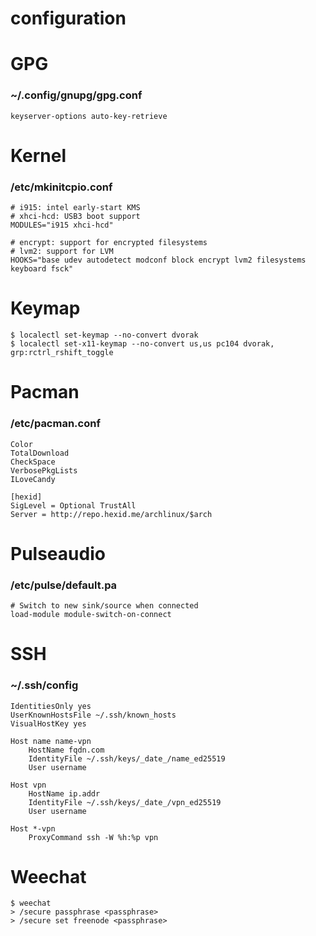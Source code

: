 configuration
=============

# GPG

### ~/.config/gnupg/gpg.conf

```
keyserver-options auto-key-retrieve
```

# Kernel

### /etc/mkinitcpio.conf

```
# i915: intel early-start KMS
# xhci-hcd: USB3 boot support
MODULES="i915 xhci-hcd"

# encrypt: support for encrypted filesystems
# lvm2: support for LVM
HOOKS="base udev autodetect modconf block encrypt lvm2 filesystems keyboard fsck"
```

# Keymap

```
$ localectl set-keymap --no-convert dvorak
$ localectl set-x11-keymap --no-convert us,us pc104 dvorak, grp:rctrl_rshift_toggle
```

# Pacman

### /etc/pacman.conf

```
Color
TotalDownload
CheckSpace
VerbosePkgLists
ILoveCandy

[hexid]
SigLevel = Optional TrustAll
Server = http://repo.hexid.me/archlinux/$arch
```

# Pulseaudio

### /etc/pulse/default.pa

```
# Switch to new sink/source when connected
load-module module-switch-on-connect
```

# SSH

### ~/.ssh/config

```
IdentitiesOnly yes
UserKnownHostsFile ~/.ssh/known_hosts
VisualHostKey yes

Host name name-vpn
	HostName fqdn.com
	IdentityFile ~/.ssh/keys/_date_/name_ed25519
	User username

Host vpn
	HostName ip.addr
	IdentityFile ~/.ssh/keys/_date_/vpn_ed25519
	User username

Host *-vpn
	ProxyCommand ssh -W %h:%p vpn
```

# Weechat

```
$ weechat
> /secure passphrase <passphrase>
> /secure set freenode <passphrase>
```
